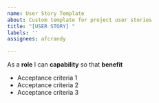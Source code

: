 ```yaml
---
name: User Story Template
about: Custom template for project user stories
title: "[USER STORY] "
labels: ''
assignees: afcrandy

---
```


As a **role** I can **capability** so that **benefit**

- Acceptance criteria 1
- Acceptance criteria 2
- Acceptance criteria 3
